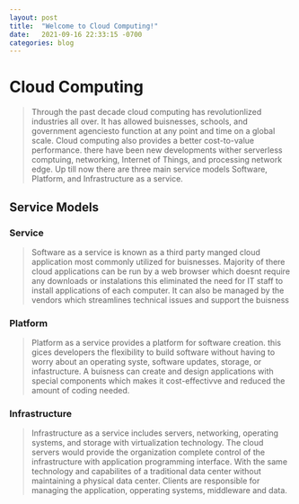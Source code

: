 ```yaml
---
layout: post
title:  "Welcome to Cloud Computing!"
date:   2021-09-16 22:33:15 -0700
categories: blog
---
```

# Cloud Computing
> Through the past decade cloud computing has revolutionlized industries all over. It has allowed buisnesses, schools, and government agenciesto function at any point and time on a global scale. Cloud computing also provides a better cost-to-value performance. there have been new developments wither serverless comptuing, networking, Internet of Things, and processing network edge. Up till now there are three main service models Software, Platform, and Infrastructure as a service.
## Service Models
### Service
>Software as a service is known as a third party manged cloud application most commonly utilized for buisnesses. Majority of there cloud applications can be run by a web browser which doesnt require any downloads or instalations this eliminated the need for IT staff to install applications of each computer. It can also be managed by the vendors which streamlines technical issues and support the buisness
### Platform
>Platform as a service provides a platform for software creation. this gices developers the flexibility to build software without having to worry about an operating syste, software updates, storage, or infastructure. A buisness can create and design applications with special components which makes it cost-effectivve and reduced the amount of coding needed.
### Infrastructure
> Infrastructure as a service includes servers, networking, operating systems, and storage with virtualization technology. The cloud servers would provide the organization complete control of the infrastructure with application programming interface. With the same technology and capabilites of a traditional data center without maintaining a physical data center. Clients are responsible for managing the application, opperating systems, middleware and data. 
 
 